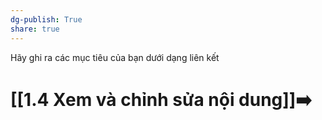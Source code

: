 ```yaml
---
dg-publish: True
share: true
---
```

Hãy ghi ra các mục tiêu của bạn dưới dạng liên kết
# [[1.4 Xem và chỉnh sửa nội dung]]➡️

